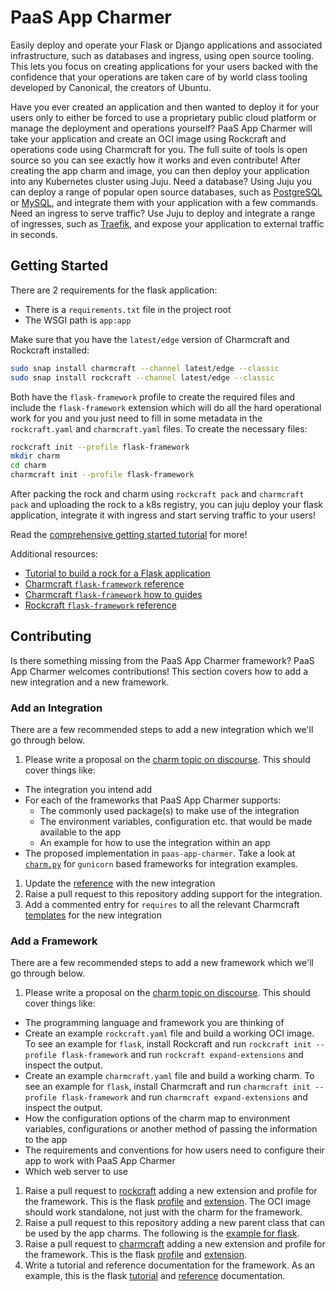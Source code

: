 # PaaS App Charmer

Easily deploy and operate your Flask or Django applications and associated
infrastructure, such as databases and ingress, using open source tooling. This
lets you focus on creating applications for your users backed with the
confidence that your operations are taken care of by world class tooling
developed by Canonical, the creators of Ubuntu.

Have you ever created an application and then wanted to deploy it for your users
only to either be forced to use a proprietary public cloud platform or manage
the deployment and operations yourself? PaaS App Charmer will take your
application and create an OCI image using Rockcraft and operations code using
Charmcraft for you. The full suite of tools is open source so you can see
exactly how it works and even contribute! After creating the app charm and
image, you can then deploy your application into any Kubernetes cluster using
Juju. Need a database? Using Juju you can deploy a range of popular open source
databases, such as [PostgreSQL](https://charmhub.io/postgresql) or
[MySQL](https://charmhub.io/mysql), and integrate them with your application
with a few commands. Need an ingress to serve traffic? Use Juju to deploy and
integrate a range of ingresses, such as
[Traefik](https://charmhub.io/traefik-k8s), and expose your application to
external traffic in seconds.

## Getting Started

There are 2 requirements for the flask application:

* There is a `requirements.txt` file in the project root
* The WSGI path is `app:app`

Make sure that you have the `latest/edge` version of Charmcraft and Rockcraft
installed:

```bash
sudo snap install charmcraft --channel latest/edge --classic
sudo snap install rockcraft --channel latest/edge --classic
```

Both have the `flask-framework` profile to create the required files
and include the `flask-framework` extension which will do all the hard
operational work for you and you just need to fill in some metadata in the
`rockcraft.yaml` and `charmcraft.yaml` files. To create the necessary files:

```bash
rockcraft init --profile flask-framework
mkdir charm
cd charm
charmcraft init --profile flask-framework
```

After packing the rock and charm using `rockcraft pack` and `charmcraft pack`
and uploading the rock to a k8s registry, you can juju deploy your flask
application, integrate it with ingress and start serving traffic to your users!

Read the
[comprehensive getting started tutorial](https://juju.is/docs/sdk/write-your-first-kubernetes-charm-for-a-flask-app)
for more!

Additional resources:
* [Tutorial to build a rock for a Flask application](https://documentation.ubuntu.com/rockcraft/en/latest/tutorial/flask/)
* [Charmcraft `flask-framework` reference](https://juju.is/docs/sdk/charmcraft-extension-flask-framework)
* [Charmcraft `flask-framework` how to guides](https://juju.is/docs/sdk/build-a-paas-charm)
* [Rockcraft `flask-framework` reference](https://documentation.ubuntu.com/rockcraft/en/latest/reference/extensions/flask-framework/)

## Contributing

Is there something missing from the PaaS App Charmer framework? PaaS App Charmer
welcomes contributions! This section covers how to add a new integration and a
new framework.

### Add an Integration

There are a few recommended steps to add a new integration which we'll go
through below.

1. Please write a proposal on the
  [charm topic on discourse](https://discourse.charmhub.io/c/charm/41). This
  should cover things like:
  * The integration you intend add
  * For each of the frameworks that PaaS App Charmer supports:
    - The commonly used package(s) to make use of the integration
    - The environment variables, configuration etc. that would be made available
      to the app
    - An example for how to use the integration within an app
  * The proposed implementation in `paas-app-charmer`. Take a look at
    [`charm.py`](paas_app_charmer/_gunicorn/charm.py) for `gunicorn` based
    frameworks for integration examples.
1. Update the
  [reference](https://juju.is/docs/sdk/charmcraft-extension-flask-framework)
  with the new integration
1. Raise a pull request to this repository adding support for the integration.
1. Add a commented entry for `requires` to all the relevant Charmcraft
  [templates](https://github.com/canonical/charmcraft/tree/main/charmcraft/templates)
  for the new integration

### Add a Framework

There are a few recommended steps to add a new framework which we'll go through
below.

1. Please write a proposal on the
  [charm topic on discourse](https://discourse.charmhub.io/c/charm/41). This
  should cover things like:
  * The programming language and framework you are thinking of
  * Create an example `rockcraft.yaml` file and build a working OCI image. To
    see an example for `flask`, install Rockcraft and run
    `rockcraft init --profile flask-framework` and run
    `rockcraft expand-extensions` and inspect the output.
  * Create an example `charmcraft.yaml` file and build a working charm. To see
    an example for `flask`, install Charmcraft and run
    `charmcraft init --profile flask-framework` and run
    `charmcraft expand-extensions` and inspect the output.
  * How the configuration options of the charm map to environment variables,
    configurations or another method of passing the information to the app
  * The requirements and conventions for how users need to configure their app
    to work with PaaS App Charmer
  * Which web server to use
1. Raise a pull request to [rockcraft](https://github.com/canonical/rockcraft)
  adding a new extension and profile for the framework. This is the flask
  [profile](https://github.com/canonical/rockcraft/blob/fdd2dee18c81b12f25e6624a5a48f9f1ac9fdb90/rockcraft/commands/init.py#L79)
  and
  [extension](https://github.com/canonical/rockcraft/blob/fdd2dee18c81b12f25e6624a5a48f9f1ac9fdb90/rockcraft/extensions/gunicorn.py#L176).
  The OCI image should work standalone, not just with the charm for the
  framework.
1. Raise a pull request to this repository adding a new parent class that can be
  used by the app charms. The following is the
  [example for flask](./paas_app_charmer/flask/charm.py).
1. Raise a pull request to
  [charmcraft](https://github.com/canonical/charmcraft) adding a new extension
  and profile for the framework. This is the flask
  [profile](https://github.com/canonical/charmcraft/tree/main/charmcraft/templates/init-flask-framework)
  and
  [extension](https://github.com/canonical/charmcraft/blob/b6baa10566e3f3933cbd42392a0fe62cc79d2b6b/charmcraft/extensions/gunicorn.py#L167).
1. Write a tutorial and reference documentation for the framework. As an
  example, this is the flask
  [tutorial](https://juju.is/docs/sdk/write-your-first-kubernetes-charm-for-a-flask-app)
  and [reference](https://juju.is/docs/sdk/charmcraft-extension-flask-framework)
  documentation.
